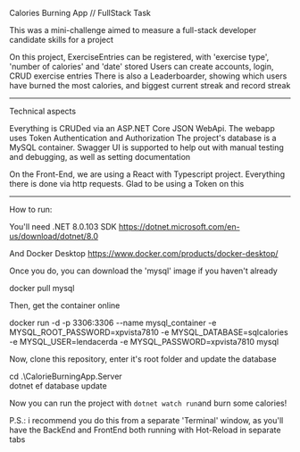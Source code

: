 Calories Burning App // FullStack Task

This was a mini-challenge aimed to measure a full-stack developer candidate skills for a project

On this project, ExerciseEntries can be registered, with 'exercise type', 'number of calories' and 'date' stored
Users can create accounts, login, CRUD exercise entries
There is also a Leaderboarder, showing which users have burned the most calories, and biggest current streak and record streak

---

Technical aspects

Everything is CRUDed via an ASP.NET Core JSON WebApi. The webapp uses Token Authentication and Authorization
The project's database is a MySQL container. Swagger UI is supported to help out with manual testing and debugging, as well as setting documentation

On the Front-End, we are using a React with Typescript project. Everything there is done via http requests. Glad to be using a Token on this

---

How to run:

You'll need .NET 8.0.103 SDK
https://dotnet.microsoft.com/en-us/download/dotnet/8.0

And Docker Desktop
https://www.docker.com/products/docker-desktop/

Once you do, you can download the 'mysql' image if you haven't already

docker pull mysql

Then, get the container online

docker run -d -p 3306:3306 --name mysql_container -e MYSQL_ROOT_PASSWORD=xpvista7810 -e MYSQL_DATABASE=sqlcalories -e MYSQL_USER=lendacerda -e MYSQL_PASSWORD=xpvista7810 mysql

Now, clone this repository, enter it's root folder and update the database

cd .\CalorieBurningApp.Server\
dotnet ef database update

Now you can run the project with `dotnet watch run`and burn some calories!

P.S.: i recommend you do this from a separate 'Terminal' window, as you'll have the BackEnd and FrontEnd both running with Hot-Reload in separate tabs
